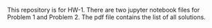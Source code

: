 This repository is for HW-1. There are two jupyter notebook files for Problem 1 and Problem 2. The pdf file contains the list of all solutions.
